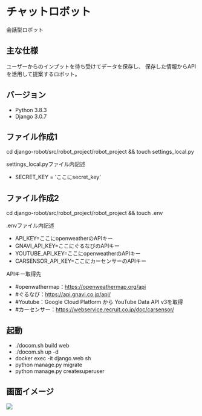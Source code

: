 # チャットロボット
会話型ロボット

## 主な仕様
ユーザーからのインプットを待ち受けてデータを保存し、
保存した情報からAPIを活用して提案するロボット。

## バージョン
- Python 3.8.3
- Django 3.0.7

## ファイル作成1
cd django-robot/src/robot_project/robot_project && touch settings_local.py

settings_local.pyファイル内記述

- SECRET_KEY = 'ここにsecret_key'

## ファイル作成2
cd django-robot/src/robot_project/robot_project && touch .env

.envファイル内記述

- API_KEY=ここにopenweatherのAPIキー
- GNAVI_API_KEY=ここにぐるなびのAPIキー
- YOUTUBE_API_KEY=ここにopenweatherのAPIキー
- CARSENSOR_API_KEY=ここにカーセンサーのAPIキー

APIキー取得先
- #openwathermap：https://openweathermap.org/api
- #ぐるなび：https://api.gnavi.co.jp/api/
- #Youtube：Google Cloud Platform から YouTube Data API v3を取得
- #カーセンサー：https://webservice.recruit.co.jp/doc/carsensor/

## 起動
- ./docom.sh build web
- ./docom.sh up -d
- docker exec -it django.web sh
- python manage.py migrate
- python manage.py createsuperuser

## 画面イメージ
<img src="https://user-images.githubusercontent.com/61681360/85812198-f9ae0780-b79a-11ea-8a1f-d44316e1b3cf.png">